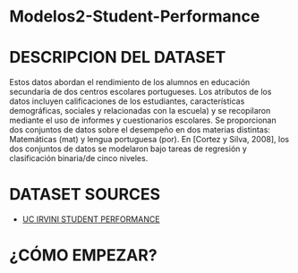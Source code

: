 # Modelos2-Student-Performance

# DESCRIPCION DEL DATASET 
Estos datos abordan el rendimiento de los alumnos en educación secundaria de dos centros escolares portugueses. Los atributos de los datos incluyen calificaciones de los estudiantes, características demográficas, sociales y relacionadas con la escuela) y se recopilaron mediante el uso de informes y cuestionarios escolares. Se proporcionan dos conjuntos de datos sobre el desempeño en dos materias distintas: Matemáticas (mat) y lengua portuguesa (por). En [Cortez y Silva, 2008], los dos conjuntos de datos se modelaron bajo tareas de regresión y clasificación binaria/de cinco niveles.


# DATASET SOURCES

- [UC IRVINI STUDENT PERFORMANCE](https://archive.ics.uci.edu/dataset/320/student+performance)
  

# ¿CÓMO EMPEZAR?
